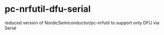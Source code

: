 # pc-nrfutil-dfu-serial
reduced version of NordicSemiconductor/pc-nrfutil to support only DFU via Serial
